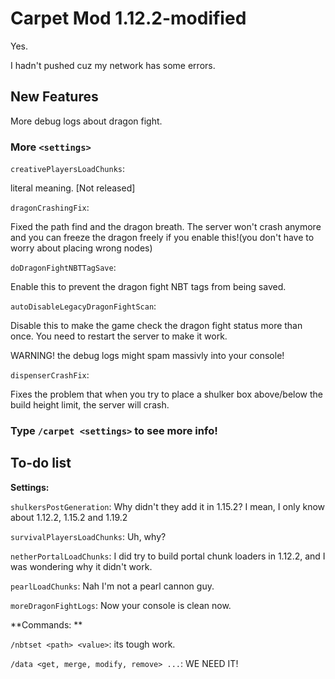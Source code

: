 # Carpet Mod 1.12.2-modified
Yes.

I hadn't pushed cuz my network has some errors.

## New Features

More debug logs about dragon fight.

### More `<settings>`

`creativePlayersLoadChunks`: 

literal meaning. [Not released]

`dragonCrashingFix`: 

Fixed the path find and the dragon breath. The server won't crash anymore and you can freeze the dragon freely if you enable this!(you don't have to worry about placing wrong nodes)


`doDragonFightNBTTagSave`: 

Enable this to prevent the dragon fight NBT tags from being saved.


`autoDisableLegacyDragonFightScan`: 

Disable this to make the game check the dragon fight status more than once. You need to restart the server to make it work.

WARNING! the debug logs might spam massivly into your console!

`dispenserCrashFix`: 

Fixes the problem that when you try to place a shulker box above/below the build height limit, the server will crash.

### **Type `/carpet <settings>` to see more info!**

## To-do list

**Settings:**

`shulkersPostGeneration`: Why didn't they add it in 1.15.2? I mean, I only know about 1.12.2, 1.15.2 and 1.19.2

`survivalPlayersLoadChunks`: Uh, why?

`netherPortalLoadChunks`: I did try to build portal chunk loaders in 1.12.2, and I was wondering why it didn't work.

`pearlLoadChunks`: Nah I'm not a pearl cannon guy.

`moreDragonFightLogs`: Now your console is clean now.

**Commands: **

`/nbtset <path> <value>`: its tough work.

`/data <get, merge, modify, remove> ...`: WE NEED IT!
